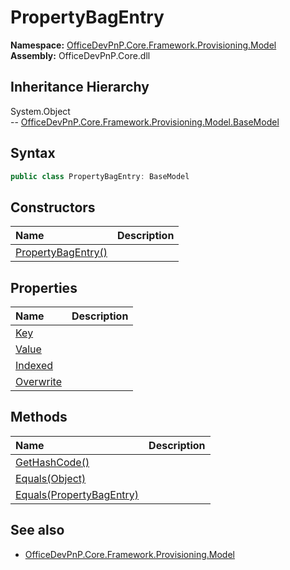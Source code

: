# PropertyBagEntry
**Namespace:** [OfficeDevPnP.Core.Framework.Provisioning.Model](OfficeDevPnP.Core.Framework.Provisioning.Model.md)  
**Assembly:** OfficeDevPnP.Core.dll  
## Inheritance Hierarchy
System.Object  
--  [OfficeDevPnP.Core.Framework.Provisioning.Model.BaseModel](OfficeDevPnP.Core.Framework.Provisioning.Model.BaseModel.md)
## Syntax
```C#
public class PropertyBagEntry: BaseModel
```
## Constructors
|**Name**|**Description**|
|:-----|:-----|
| [PropertyBagEntry()](OfficeDevPnP.Core.Framework.Provisioning.Model.PropertyBagEntry.ctor1.md) | 
## Properties
|**Name**|**Description**|
|:-----|:-----|
| [Key](OfficeDevPnP.Core.Framework.Provisioning.Model.PropertyBagEntry.Key.md) | 
| [Value](OfficeDevPnP.Core.Framework.Provisioning.Model.PropertyBagEntry.Value.md) | 
| [Indexed](OfficeDevPnP.Core.Framework.Provisioning.Model.PropertyBagEntry.Indexed.md) | 
| [Overwrite](OfficeDevPnP.Core.Framework.Provisioning.Model.PropertyBagEntry.Overwrite.md) | 
## Methods
|**Name**|**Description**|
|:-----|:-----|
| [GetHashCode()](OfficeDevPnP.Core.Framework.Provisioning.Model.PropertyBagEntry.1c6872bd.md) | 
| [Equals(Object)](OfficeDevPnP.Core.Framework.Provisioning.Model.PropertyBagEntry.3520ddbb.md) | 
| [Equals(PropertyBagEntry)](OfficeDevPnP.Core.Framework.Provisioning.Model.PropertyBagEntry.1216fb2c.md) | 
## See also
- [OfficeDevPnP.Core.Framework.Provisioning.Model](OfficeDevPnP.Core.Framework.Provisioning.Model.md)
